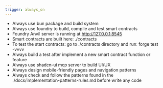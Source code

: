 ```yaml
---
trigger: always_on
---
```


- Always use bun package and build system
- Always use foundry to build, compile and test smart contracts
- Foundry Anvil server is running at http://127.0.0.1:8545
- Smart contracts are built here: ./contracts
- To test the start contracts: go to ./contracts directory and run: forge test -vvvv
- Always build a test after implement a new smart contract function or feature
- Always use shadcn-ui mcp server to build UI/UX
- Always design mobile-friendly pages and navigation patterns
- Always check and follow the patterns found in the ./docs/implementation-patterns-rules.md before write any code